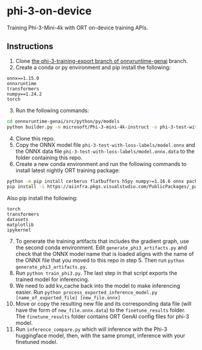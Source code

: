 # phi-3-on-device
Training Phi-3-Mini-4k with ORT on-device training APIs.

## Instructions
1. Clone [the phi-3-training-export branch of onnxruntime-genai](https://github.com/carzh/onnxruntime-genai/tree/carzh/phi-3-training-export) branch.
2. Create a conda or py environment and pip install the following:
```
onnx==1.15.0
onnxruntime
transformers
numpy==1.24.2
torch
```
3. Run the following commands:
```bash
cd onnnxruntime-genai/src/python/py/models
python builder.py -m microsoft/Phi-3-mini-4k-instruct -o phi-3-test-with-loss-labels -p fp32 -e cpu -c phi-3-test-temp-with-loss-labels
```
4. Clone this repo.
5. Copy the ONNX model file `phi-3-test-with-loss-labels/model.onnx` and the ONNX data file `phi-3-test-with-loss-labels/model.onnx.data` to the folder containing this repo.
6. Create a new conda environment and run the following commands to install latest nightly ORT training package:
```bash
python -m pip install cerberus flatbuffers h5py numpy>=1.16.6 onnx packaging protobuf sympy setuptools>=41.4.0
pip install -i https://aiinfra.pkgs.visualstudio.com/PublicPackages/_packaging/ORT-Nightly/pypi/simple/ onnxruntime-training
```
Also pip install the following:
```
torch
transformers
datasets
matplotlib
ipykernel
```
7. To generate the training artifacts that includes the gradient graph, use the second conda environment. Edit `generate_phi3_artifacts.py` and check that the ONNX model name that is loaded aligns with the name of the ONNX file that you moved to this repo in step 5. Then run `python generate_phi3_artifacts.py`. 
8. Run `python train_phi3.py`. The last step in that script exports the trained model for inferencing.
9. We need to add kv_cache back into the model to make inferencing easier. Run `python process_exported_inference_model.py [name_of_exported_file] [new_file.onnx]`
10. Move or copy the resulting new file and its corresponding data file (will have the form of `new_file.onnx.data`) to the `finetune_results` folder. The `finetune_results` folder contains ORT GenAI config files for phi-3 model. 
11. Run `inference_compare.py` which will inference with the Phi-3 huggingface model, then, with the same prompt, inference with your finetuned model.
